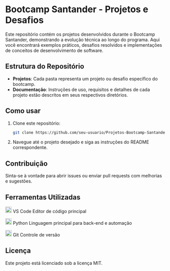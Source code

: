 # Bootcamp Santander - Projetos e Desafios

Este repositório contém os projetos desenvolvidos durante o Bootcamp Santander, demonstrando a evolução técnica ao longo do programa. Aqui você encontrará exemplos práticos, desafios resolvidos e implementações de conceitos de desenvolvimento de software.

## Estrutura do Repositório

- **Projetos**: Cada pasta representa um projeto ou desafio específico do bootcamp.
- **Documentação**: Instruções de uso, requisitos e detalhes de cada projeto estão descritos em seus respectivos diretórios.

## Como usar

1. Clone este repositório:
    ```bash
    git clone https://github.com/seu-usuario/Projetos-Bootcamp-Santander.git
    ```
2. Navegue até o projeto desejado e siga as instruções do README correspondente.

## Contribuição

Sinta-se à vontade para abrir issues ou enviar pull requests com melhorias e sugestões.

## Ferramentas Utilizadas

<img src="https://code.visualstudio.com/assets/images/code-stable.png" width="20"> VS Code	Editor de código principal

<img src="https://www.python.org/static/community_logos/python-logo.png" width="20"> Python	Linguagem principal para back-end e automação

<img src="https://git-scm.com/images/logos/downloads/Git-Icon-1788C.png" width="20"> Git	Controle de versão


## Licença

Este projeto está licenciado sob a licença MIT.
